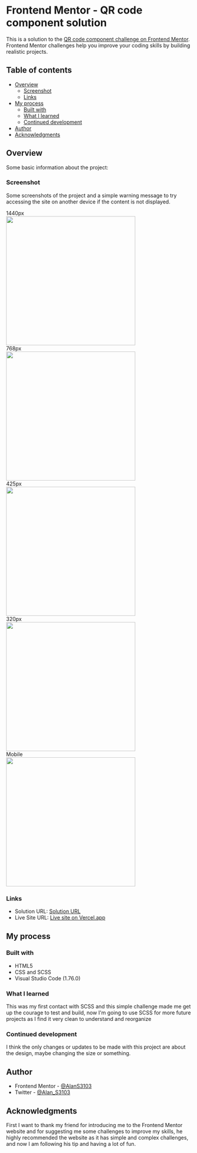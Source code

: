 # Frontend Mentor - QR code component solution

This is a solution to the [QR code component challenge on Frontend Mentor](https://www.frontendmentor.io/challenges/qr-code-component-iux_sIO_H). Frontend Mentor challenges help you improve your coding skills by building realistic projects. 

## Table of contents

- [Overview](#overview)
  - [Screenshot](#screenshot)
  - [Links](#links)
- [My process](#my-process)
  - [Built with](#built-with)
  - [What I learned](#what-i-learned)
  - [Continued development](#continued-development)
- [Author](#author)
- [Acknowledgments](#acknowledgments)


## Overview
Some basic information about the project:


### Screenshot
Some screenshots of the project and a simple warning message to try accessing the site on another device if the content is not displayed.

1440px <br> <img src="design/solution_screenshots/a-1440px_screenshot.png" width="350"><br>
768px<br> <img src="design/solution_screenshots/b-768px_screenshot.png" width="350"><br>
425px<br> <img src="design/solution_screenshots/c-425px_screenshot.png" width="350"><br>
320px<br> <img src="design/solution_screenshots/d-320px_screenshot.png" width="350"><br>
Mobile<br> <img src="design/solution_screenshots/mobile_screenshot.jpg" width="350"><br>


### Links

- Solution URL: [Solution URL](https://your-solution-url.com)
- Live Site URL: [Live site on Vercel.app](https://alan-qr-code-frontend-mentor.vercel.app)

## My process

### Built with

- HTML5
- CSS and SCSS
- Visual Studio Code (1.76.0)

### What I learned

This was my first contact with SCSS and this simple challenge made me get up the courage to test and build, now I'm going to use SCSS for more future projects as I find it very clean to understand and reorganize

### Continued development

I think the only changes or updates to be made with this project are about the design, maybe changing the size or something.

## Author

- Frontend Mentor - [@AlanS3103](https://www.frontendmentor.io/profile/AlanS3103)
- Twitter - [@Alan_S3103](https://www.twitter.com/Alan_S3103)

## Acknowledgments

First I want to thank my friend for introducing me to the Frontend Mentor website and for suggesting me some challenges to improve my skills, he highly recommended the website as it has simple and complex challenges, and now I am following his tip and having a lot of fun.
